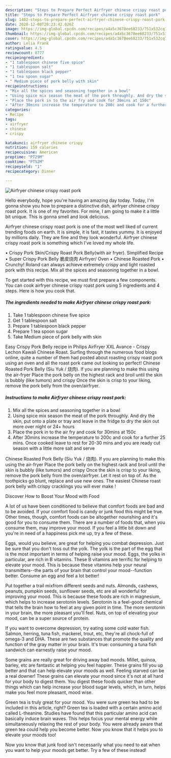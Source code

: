 ```yaml
---
description: "Steps to Prepare Perfect Airfryer chinese crispy roast pork"
title: "Steps to Prepare Perfect Airfryer chinese crispy roast pork"
slug: 1402-steps-to-prepare-perfect-airfryer-chinese-crispy-roast-pork
date: 2020-12-08T20:23:42.026Z
image: https://img-global.cpcdn.com/recipes/a4a5c3678ee68233/751x532cq70/airfryer-chinese-crispy-roast-pork-recipe-main-photo.jpg
thumbnail: https://img-global.cpcdn.com/recipes/a4a5c3678ee68233/751x532cq70/airfryer-chinese-crispy-roast-pork-recipe-main-photo.jpg
cover: https://img-global.cpcdn.com/recipes/a4a5c3678ee68233/751x532cq70/airfryer-chinese-crispy-roast-pork-recipe-main-photo.jpg
author: Lelia Frank
ratingvalue: 4.5
reviewcount: 8777
recipeingredient:
- "1 tablespoon chinese five spice"
- "1 tablespoon salt"
- "1 tablespoon black pepper"
- "1 tea spoon sugar"
- " Medium piece of pork belly with skin"
recipeinstructions:
- "Mix all the spices and seasoning together in a bowl"
- "Using spice mix season the meat of the pork throughly. And dry the skin, put onto a plate or tray and leave in the fridge to dry the skin out more over night or 24+ hours"
- "Place the pork in to the air fry and cook for 30mins at 150c"
- "After 30mins increase the temperature to 200c and cook for a further 25 mins. Once cooked leave to rest for 20-30 mins and you are ready cut season with a little more salt and serve"
categories:
- Recipe
tags:
- airfryer
- chinese
- crispy

katakunci: airfryer chinese crispy 
nutrition: 159 calories
recipecuisine: American
preptime: "PT29M"
cooktime: "PT52M"
recipeyield: "1"
recipecategory: Dinner

---
```



![Airfryer chinese crispy roast pork](https://img-global.cpcdn.com/recipes/a4a5c3678ee68233/751x532cq70/airfryer-chinese-crispy-roast-pork-recipe-main-photo.jpg)

Hello everybody, hope you're having an amazing day today. Today, I'm gonna show you how to prepare a distinctive dish, airfryer chinese crispy roast pork. It is one of my favorites. For mine, I am going to make it a little bit unique. This is gonna smell and look delicious.

Airfryer chinese crispy roast pork is one of the most well liked of current trending foods on earth. It is simple, it is fast, it tastes yummy. It is enjoyed by millions daily. They are fine and they look wonderful. Airfryer chinese crispy roast pork is something which I've loved my whole life.

• Crispy Pork Skin/Crispy Roast Pork Belly(with air fryer). Simplified Recipe • Super Crispy Pork Belly 脆皮烧肉 Airfryer/ Oven • Chinese Roasted Pork • Crunchy! Roland can always achieve extremely crispy and light roasted pork with this recipe. Mix all the spices and seasoning together in a bowl.


To get started with this recipe, we must first prepare a few components. You can cook airfryer chinese crispy roast pork using 5 ingredients and 4 steps. Here is how you cook that.

<!--inarticleads1-->

##### The ingredients needed to make Airfryer chinese crispy roast pork:

1. Take 1 tablespoon chinese five spice
1. Get 1 tablespoon salt
1. Prepare 1 tablespoon black pepper
1. Prepare 1 tea spoon sugar
1. Take  Medium piece of pork belly with skin


Easy Crispy Pork Belly recipe in Philips AirFryer XXL Avance - Crispy Lechon Kawali Chinese Roast. Surfing through the numerous food blogs online, quite a number of them had posted about roasting crispy roast pork using an oven and all the roast pork came out looking so perfect! Chinese Roasted Pork Belly (Siu Yuk / 烧肉). If you are planning to make this using the air-fryer Place the pork belly on the highest rack and broil until the skin is bubbly (like tumors) and crispy Once the skin is crisp to your liking, remove the pork belly from the oven/airfryer. 

<!--inarticleads2-->

##### Instructions to make Airfryer chinese crispy roast pork:

1. Mix all the spices and seasoning together in a bowl
1. Using spice mix season the meat of the pork throughly. And dry the skin, put onto a plate or tray and leave in the fridge to dry the skin out more over night or 24+ hours
1. Place the pork in to the air fry and cook for 30mins at 150c
1. After 30mins increase the temperature to 200c and cook for a further 25 mins. Once cooked leave to rest for 20-30 mins and you are ready cut season with a little more salt and serve


Chinese Roasted Pork Belly (Siu Yuk / 烧肉). If you are planning to make this using the air-fryer Place the pork belly on the highest rack and broil until the skin is bubbly (like tumors) and crispy Once the skin is crisp to your liking, remove the pork belly from the oven/airfryer. Let it rest on top of. As the toothpicks go blunt, replace and use new ones. The easiest Chinese roast pork belly with crispy cracklings you will ever make ! 

Discover How to Boost Your Mood with Food


A lot of us have been conditioned to believe that comfort foods are bad and to be avoided. If your comfort food is candy or junk food this might be true. Other times, though, comfort foods can be altogether nourishing and it's good for you to consume them. There are a number of foods that, when you consume them, may improve your mood. If you feel a little bit down and you're in need of a happiness pick me up, try a few of these.

Eggs, would you believe, are great for helping you combat depression. Just be sure that you don't toss out the yolk. The yolk is the part of the egg that is the most important in terms of helping raise your mood. Eggs, the yolks in particular, are rich in B vitamins. These B vitamins are terrific for helping to elevate your mood. This is because these vitamins help your neural transmitters--the parts of your brain that control your mood--function better. Consume an egg and feel a lot better!

Put together a trail mixfrom different seeds and nuts. Almonds, cashews, peanuts, pumpkin seeds, sunflower seeds, etc are all wonderful for improving your mood. This is because these foods are rich in magnesium, which helps to increase serotonin levels. Serotonin is a feel-good chemical that tells the brain how to feel at any given point in time. The more serotonin in your brain, the more pleasant you'll feel. Nuts, on top of elevating your mood, can be a super source of protein.

If you want to overcome depression, try eating some cold water fish. Salmon, herring, tuna fish, mackerel, trout, etc, they're all chock-full of omega-3 and DHA. These are two substances that promote the quality and function of the gray matter in your brain. It's true: consuming a tuna fish sandwich can earnestly raise your mood. 

Some grains are really great for driving away bad moods. Millet, quinoa, barley, etc are fantastic at helping you feel happier. These grains fill you up better and that can help elevate your moods as well. Feeling starved can be a real downer! These grains can elevate your mood since it's not at all hard for your body to digest them. You digest these foods quicker than other things which can help increase your blood sugar levels, which, in turn, helps make you feel more pleasant, mood wise.

Green tea is truly great for your mood. You were sure green tea had to be included in this article, right? Green tea is loaded with a certain amino acid called L-theanine. Studies have found that this particular amino acid can basically induce brain waves. This helps focus your mental energy while simultaneously relaxing the rest of your body. You were already aware that green tea could help you become better. Now you know that it helps you to elevate your moods too!

Now you know that junk food isn't necessarily what you need to eat when you want to help your moods get better. Try a few of these instead!

